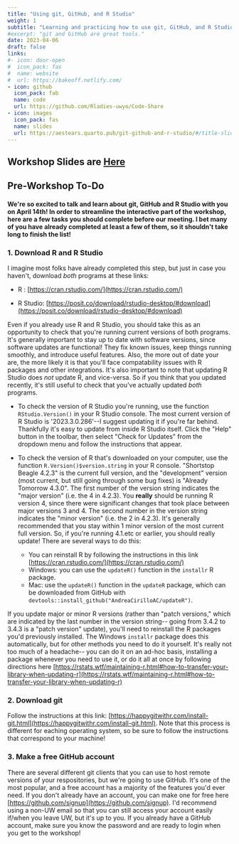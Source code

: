 ```yaml
---
title: "Using git, GitHub, and R Studio"
weight: 1
subtitle: "Learning and practicing how to use git, GitHub, and R Studio to collaborate with yourself and others. Here are materials and information for a workshop on this topic held on April 14th, 2023 as part of the UW R-Ladies Group. "
#excerpt: "git and GitHub are great tools."
date: 2023-04-06
draft: false
links:
#- icon: door-open
#  icon_pack: fas
#  name: website
#  url: https://bakeoff.netlify.com/
- icon: github
  icon_pack: fab
  name: code
  url: https://github.com/Rladies-uwyo/Code-Share
- icon: images
  icon_pack: fas
  name: slides
  url: https://aestears.quarto.pub/git-github-and-r-studio/#/title-slide
---
```

## Workshop Slides are [Here](https://aestears.quarto.pub/git-github-and-r-studio/#/title-slide) 

## Pre-Workshop To-Do

#### We're so excited to talk and learn about git, GitHub and R Studio with you on April 14th! In order to streamline the interactive part of the workshop, here are a few tasks you should complete before our meeting. I bet many of you have already completed at least a few of them, so it shouldn't take long to finish the list! 

### 1. Download R and R Studio
I imagine most folks have already completed this step, but just in case you haven't, download *both* programs at these links: 

* R : [https://cran.rstudio.com/](https://cran.rstudio.com/)

* R Studio: [https://posit.co/download/rstudio-desktop/#download](https://posit.co/download/rstudio-desktop/#download)

Even if you already use R and R Studio, you should take this as an opportunity to check that you're running current versions of both programs. It's generally important to stay up to date with software versions, since software updates are functional! They fix known issues, keep things running smoothly, and introduce useful features. Also, the more out of date your are, the more likely it is that you'll face compatability issues with R packages and other integrations. It's also important to note that updating R Studio does *not* update R, and vice-versa. So if you think that you updated recently, it's still useful to check that you've actually updated *both* programs. 

* To check the version of R Studio you're running, use the function `RStudio.Version()` in your R Studio console. The most current version of R Studio is '2023.3.0.286'--I suggest updating it if you're far behind. Thankfully it's easy to update from inside R Studio itself. Click the "Help" button in the toolbar, then select "Check for Updates" from the dropdown menu and follow the instructions that appear. 

* To check the version of R that's downloaded on your computer, use the function `R.Version()$version.string` in your R console. "Shortstop Beagle 4.2.3" is the current full version, and the "development" version (most current, but still going through some bug fixes) is "Already Tomorrow 4.3.0". The first number of the version string indicates the "major version" (i.e. the 4 in 4.2.3). You **really** should be running R version 4, since there were significant changes that took place between major versions 3 and 4. The second number in the version string indicates the "minor version" (i.e. the 2 in 4.2.3). It's generally recommended that you stay within 1 minor version of the most current full version. So, if you're running 4.1.etc or earlier, you should really update! There are several ways to do this: 
  * You can reinstall R by following the instructions in this link [https://cran.rstudio.com/](https://cran.rstudio.com/)
  * Windows: you can use the `updateR()` function in the `installr` R package. 
  * Mac: use the `updateR()` function in the `updateR` package, which can be downloaded from GitHub with `devtools::install_github("AndreaCirilloAC/updateR")`. 

If you update major or minor R versions (rather than "patch versions," which are indicated by the last number in the version string-- going from 3.4.2 to 3.4.3 is a "patch version" update), you'll need to reinstall the R packages you'd previously installed. The Windows `installr` package does this automatically, but for other methods you need to do it yourself. It's really not too much of a headache-- you can do it on an ad-hoc basis, installing a package whenever you need to use it, or do it all at once by following directions here [https://rstats.wtf/maintaining-r.html#how-to-transfer-your-library-when-updating-r](https://rstats.wtf/maintaining-r.html#how-to-transfer-your-library-when-updating-r)

### 2. Download git
Follow the instructions at this link: [https://happygitwithr.com/install-git.html](https://happygitwithr.com/install-git.html).
Note that this process is different for eaching operating system, so be sure to follow the instructions that correspond to your machine! 

### 3. Make a free GitHub account
There are several different git clients that you can use to host remote versions of your respositories, but we're going to use GitHub. It's one of the most popular, and a free account has a majority of the features you'd ever need. If you don't already have an account, you can make one for free here [https://github.com/signup](https://github.com/signup). I'd recommend using a non-UW email so that you can still access your account easily if/when you leave UW, but it's up to you. If you already have a GitHub account, make sure you know the password and are ready to login when you get to the workshop! 

